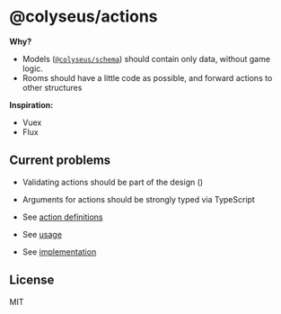 # @colyseus/actions

**Why?**

- Models ([`@colyseus/schema`](https://github.com/colyseus/schema)) should contain only data, without game logic.
- Rooms should have a little code as possible, and forward actions to other structures

**Inspiration:**

- Vuex
- Flux

## Current problems

- Validating actions should be part of the design ()
- Arguments for actions should be strongly typed via TypeScript

- See [action definitions](https://github.com/endel/actions/blob/f2c4984afe6420ceea9643ad8e8225fb7fd6f978/test/scenarios/CardGameScenario.ts#L18-L49)
- See [usage](https://github.com/endel/actions/blob/f2c4984afe6420ceea9643ad8e8225fb7fd6f978/test/Test.ts#L16-L36)
- See [implementation](https://github.com/endel/actions/blob/master/src/index.ts)




## License

MIT